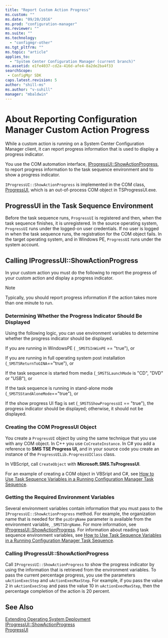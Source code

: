 ```yaml
---
title: "Report Custom Action Progress"
ms.custom: ""
ms.date: "09/20/2016"
ms.prod: "configuration-manager"
ms.reviewer: ""
ms.suite: ""
ms.technology:
  - "configmgr-other"
ms.tgt_pltfrm: ""
ms.topic: "article"
applies_to:
  - "System Center Configuration Manager (current branch)"
ms.assetid: e1fe4037-cd2a-416d-afe4-8a2de2ba4f33searchScope: - ConfigMgr SDK
caps.latest.revision: 5
author: "shill-ms"
ms.author: "v-suhill"
manager: "mbaldwin"
---
```

# About Reporting Configuration Manager Custom Action Progress
While a custom action is running on a System Center Configuration Manager client, it can report progress information that is used to display a progress indicator.  

 You use the COM automation interface, [IProgressUI::ShowActionProgress](../../develop/reference/core/clients/client-classes/iprogressui--showactionprogress-method.md), to report progress information to the task sequence environment and to show a progress indicator.  

 `IProgressUI::ShowActionProgress` is implemented in the COM class, [ProgressUI](../../develop/reference/core/clients/client-classes/progressui-client-com-automation-class.md), which is an out-of-process COM object in TSProgressUI.exe.  

## ProgressUI in the Task Sequence Environment  
 Before the task sequence runs, `ProgressUI` is registered and then, when the task sequence finishes, it is unregistered. In the source operating system, `ProgressUI` runs under the logged-on user credentials. If no user is logged in when the task sequence runs, the registration for the COM object fails. In the target operating system, and in Windows PE, `ProgressUI` runs under the system account.  

## Calling IProgressUI::ShowActionProgress  
 In your custom action you must do the following to report the progress of your custom action and display a progress indicator.  

> [!NOTE]
>  Typically, you should report progress information if the action takes more than one minute to run.  

### Determining Whether the Progress Indicator Should Be Displayed  
 Using the following logic, you can use environment variables to determine whether the progress indicator should be displayed.  

 If you are running in WindowsPE ( `_SMSTSInWinPE` == "true"), or  

 If you are running in full operating system post installation (`_SMSTSReturnToGINA`=="true"), or  

 If the task sequence is started from media (`_SMSTSLaunchMode` is "CD", "DVD" or "USB"), or  

 If the task sequence is running in stand-alone mode (`_SMSTSStandAloneMode`=="true"), or  

 If the show progress UI flag is set (`_SMSTSShowProgressUI` == "true"), the progress indicator should be displayed; otherwise, it should not be displayed.  

### Creating the COM ProgressUI Object  
 You create a `ProgressUI` object by using the same technique that you use with any COM object. In C++ you use `CoCreateInstance`. In C# you add a reference to **SMS TSE Progress UI,** and in your source code you create an instance of the `ProgressUILib.ProgressUIClass` class.  

 In VBScript, call `CreateObject` with **Microsoft.SMS.TsProgressUI**.  

 For an example of creating a COM object in VBSript and C#, see [How to Use Task Sequence Variables in a Running Configuration Manager Task Sequence](../../develop/osd/how-to-specify-the-supported-platforms-for-a-driver.md).  

### Getting the Required Environment Variables  
 Several environment variables contain information that you must pass to the `IProgressUI::ShowActionProgress` method. For example, the organization name that is needed for the `pszOrgName` parameter is available from the environment variable, `_SMSTSOrgName`. For more information, see [IProgressUI::ShowActionProgress](../../develop/reference/core/clients/client-classes/iprogressui--showactionprogress-method.md). For information about reading task sequence environment variables, see [How to Use Task Sequence Variables in a Running Configuration Manager Task Sequence](../../develop/osd/how-to-use-task-sequence-variables-in-a-running-task-sequence.md).  

### Calling IProgressUI::ShowActionProgress  
 Call `IProgressUI::ShowActionProgress` to show the progress indicator by using the information that is retrieved from the environment variables. To pass the current percentage progress, you use the parameters `uActionExecStep` and `uActionExecMaxStep`. For example, if you pass the value 2 in `uActionExecStep` and pass the value 10 in `uActionExecMaxStep`, then the percentage completion of the action is 20 percent.  

## See Also  
 [Extending Operating System Deployment](../../develop/osd/extending-operating-system-deployment.md)   
 [IProgressUI::ShowActionProgress](../../develop/reference/core/clients/client-classes/iprogressui--showactionprogress-method.md)   
 [ProgressUI](../../develop/reference/core/clients/client-classes/progressui-client-com-automation-class.md)

